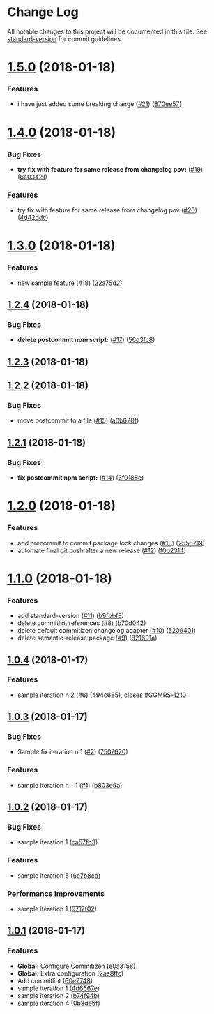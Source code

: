 # Change Log

All notable changes to this project will be documented in this file. See [standard-version](https://github.com/conventional-changelog/standard-version) for commit guidelines.

<a name="1.5.0"></a>
# [1.5.0](https://github.com/jatap/test-cz-cli/compare/1.4.0...1.5.0) (2018-01-18)


### Features

* i have just added some breaking change ([#21](https://github.com/jatap/test-cz-cli/issues/21)) ([870ee57](https://github.com/jatap/test-cz-cli/commit/870ee57))



<a name="1.4.0"></a>
# [1.4.0](https://github.com/jatap/test-cz-cli/compare/1.3.0...1.4.0) (2018-01-18)


### Bug Fixes

* **try fix with feature for same release from changelog pov:** ([#19](https://github.com/jatap/test-cz-cli/issues/19)) ([6e03421](https://github.com/jatap/test-cz-cli/commit/6e03421))


### Features

* try fix with feature for same release from changelog pov ([#20](https://github.com/jatap/test-cz-cli/issues/20)) ([4d42ddc](https://github.com/jatap/test-cz-cli/commit/4d42ddc))



<a name="1.3.0"></a>
# [1.3.0](https://github.com/jatap/test-cz-cli/compare/1.2.4...1.3.0) (2018-01-18)


### Features

* new sample feature ([#18](https://github.com/jatap/test-cz-cli/issues/18)) ([22a75d2](https://github.com/jatap/test-cz-cli/commit/22a75d2))



<a name="1.2.4"></a>
## [1.2.4](https://github.com/jatap/test-cz-cli/compare/1.2.3...1.2.4) (2018-01-18)


### Bug Fixes

* **delete postcommit npm script:** ([#17](https://github.com/jatap/test-cz-cli/issues/17)) ([56d3fc8](https://github.com/jatap/test-cz-cli/commit/56d3fc8))



<a name="1.2.3"></a>
## [1.2.3](https://github.com/jatap/test-cz-cli/compare/1.2.2...1.2.3) (2018-01-18)



<a name="1.2.2"></a>
## [1.2.2](https://github.com/jatap/test-cz-cli/compare/1.2.1...1.2.2) (2018-01-18)


### Bug Fixes

* move postcommit to a file ([#15](https://github.com/jatap/test-cz-cli/issues/15)) ([a0b620f](https://github.com/jatap/test-cz-cli/commit/a0b620f))



<a name="1.2.1"></a>
## [1.2.1](https://github.com/jatap/test-cz-cli/compare/1.2.0...1.2.1) (2018-01-18)


### Bug Fixes

* **fix postcommit npm script:** ([#14](https://github.com/jatap/test-cz-cli/issues/14)) ([3f0188e](https://github.com/jatap/test-cz-cli/commit/3f0188e))



<a name="1.2.0"></a>
# [1.2.0](https://github.com/jatap/test-cz-cli/compare/1.1.0...1.2.0) (2018-01-18)


### Features

* add precommit to commit package lock changes ([#13](https://github.com/jatap/test-cz-cli/issues/13)) ([2556719](https://github.com/jatap/test-cz-cli/commit/2556719))
* automate final git push after a new release ([#12](https://github.com/jatap/test-cz-cli/issues/12)) ([f0b2314](https://github.com/jatap/test-cz-cli/commit/f0b2314))



<a name="1.1.0"></a>
# [1.1.0](https://github.com/jatap/test-cz-cli/compare/1.0.4...1.1.0) (2018-01-18)


### Features

* add standard-version ([#11](https://github.com/jatap/test-cz-cli/issues/11)) ([b9fbbf8](https://github.com/jatap/test-cz-cli/commit/b9fbbf8))
* delete commitlint references ([#8](https://github.com/jatap/test-cz-cli/issues/8)) ([b70d042](https://github.com/jatap/test-cz-cli/commit/b70d042))
* delete default commitizen changelog adapter ([#10](https://github.com/jatap/test-cz-cli/issues/10)) ([5209401](https://github.com/jatap/test-cz-cli/commit/5209401))
* delete semantic-release package ([#9](https://github.com/jatap/test-cz-cli/issues/9)) ([821691a](https://github.com/jatap/test-cz-cli/commit/821691a))



<a name="1.0.4"></a>
## [1.0.4](https://github.com/jatap/test-cz-cli/compare/1.0.3...1.0.4) (2018-01-17)


### Features

* sample iteration n 2 ([#6](https://github.com/jatap/test-cz-cli/issues/6)) ([494c685](https://github.com/jatap/test-cz-cli/commit/494c685)), closes [#GGMRS-1210](https://github.com/jatap/test-cz-cli/issues/GGMRS-1210)



<a name="1.0.3"></a>
## [1.0.3](https://github.com/jatap/test-cz-cli/compare/1.0.2...1.0.3) (2018-01-17)


### Bug Fixes

* Sample fix iteration n 1 ([#2](https://github.com/jatap/test-cz-cli/issues/2)) ([7507620](https://github.com/jatap/test-cz-cli/commit/7507620))


### Features

* sample iteration n - 1 ([#1](https://github.com/jatap/test-cz-cli/issues/1)) ([b803e9a](https://github.com/jatap/test-cz-cli/commit/b803e9a))



<a name="1.0.2"></a>
## [1.0.2](https://github.com/jatap/test-cz-cli/compare/1.0.1...1.0.2) (2018-01-17)


### Bug Fixes

* sample iteration 1 ([ca57fb3](https://github.com/jatap/test-cz-cli/commit/ca57fb3))


### Features

* sample iteration 5 ([6c7b8cd](https://github.com/jatap/test-cz-cli/commit/6c7b8cd))


### Performance Improvements

* sample iteration 1 ([9717f02](https://github.com/jatap/test-cz-cli/commit/9717f02))



<a name="1.0.1"></a>
## [1.0.1](https://github.com/jatap/test-cz-cli/compare/1.0.0...1.0.1) (2018-01-17)


### Features

* **Global:** Configure Commitizen ([e0a3158](https://github.com/jatap/test-cz-cli/commit/e0a3158))
* **Global:** Extra configuration ([2ae8ffc](https://github.com/jatap/test-cz-cli/commit/2ae8ffc))
* Add commitlint ([60e7748](https://github.com/jatap/test-cz-cli/commit/60e7748))
* sample iteration 1 ([4d6667e](https://github.com/jatap/test-cz-cli/commit/4d6667e))
* sample iteration 2 ([b74f94b](https://github.com/jatap/test-cz-cli/commit/b74f94b))
* sample iteration 4 ([0b8de6f](https://github.com/jatap/test-cz-cli/commit/0b8de6f))
